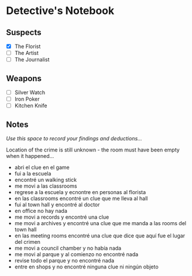# Detective's Notebook

## Suspects
- [X] The Florist
- [ ] The Artist
- [ ] The Journalist

## Weapons
- [ ] Silver Watch
- [ ] Iron Poker
- [ ] Kitchen Knife

## Notes
*Use this space to record your findings and deductions...*

Location of the crime is still unknown - the room must have been empty when it happened…


- abri el clue en el game
- fui a la escuela
- encontré un walking stick 
- me movi a las classrooms 
- regrese a la escuela y ecnontre en personas al florista
- en las classrooms encontré un clue que me lleva al hall 
- fui al town hall y encontré al doctor 
- en office no hay nada 
- me movi a records y encontré una clue
- me movi a archives y encontré una clue que me manda a las rooms del town hall
- en las meeting rooms encontré una clue que dice que aquí fue el lugar del crimen 
- me movi a council chamber y no había nada 
- me movi al parque y al comienzo no encontré nada
- revise todo el parque y no encontré nada 
- entre en shops y no encontré ninguna clue ni ningún objeto
